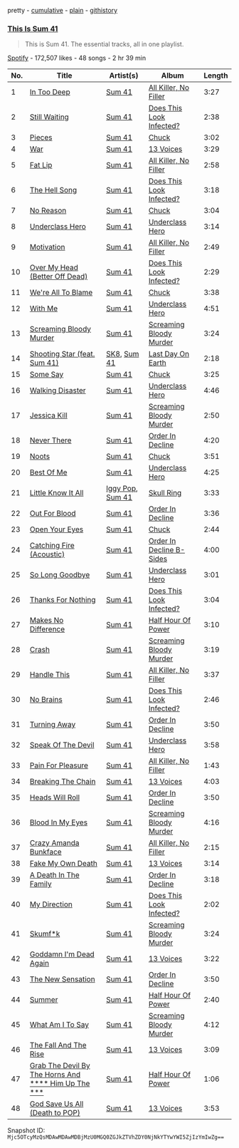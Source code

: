 pretty - [cumulative](/playlists/cumulative/37i9dQZF1DZ06evO0bHrKp.md) - [plain](/playlists/plain/37i9dQZF1DZ06evO0bHrKp) - [githistory](https://github.githistory.xyz/mackorone/spotify-playlist-archive/blob/main/playlists/plain/37i9dQZF1DZ06evO0bHrKp)

### [This Is Sum 41](https://open.spotify.com/playlist/37i9dQZF1DZ06evO0bHrKp)

> This is Sum 41\. The essential tracks, all in one playlist.

[Spotify](https://open.spotify.com/user/spotify) - 172,507 likes - 48 songs - 2 hr 39 min

| No. | Title | Artist(s) | Album | Length |
|---|---|---|---|---|
| 1 | [In Too Deep](https://open.spotify.com/track/1HNE2PX70ztbEl6MLxrpNL) | [Sum 41](https://open.spotify.com/artist/0qT79UgT5tY4yudH9VfsdT) | [All Killer, No Filler](https://open.spotify.com/album/2UCWsnmZEVg9HhnMeKTsim) | 3:27 |
| 2 | [Still Waiting](https://open.spotify.com/track/0jqK7sGTLsHPkQrrcrGuKD) | [Sum 41](https://open.spotify.com/artist/0qT79UgT5tY4yudH9VfsdT) | [Does This Look Infected?](https://open.spotify.com/album/2iOJEUCKJaYseov1qA8ot8) | 2:38 |
| 3 | [Pieces](https://open.spotify.com/track/1ibeKVCiXORhvUpMmtsQWq) | [Sum 41](https://open.spotify.com/artist/0qT79UgT5tY4yudH9VfsdT) | [Chuck](https://open.spotify.com/album/1aG8QbhABVtVxNlAkk8VBW) | 3:02 |
| 4 | [War](https://open.spotify.com/track/23Vf9hNoBN8AacpUUHbiRy) | [Sum 41](https://open.spotify.com/artist/0qT79UgT5tY4yudH9VfsdT) | [13 Voices](https://open.spotify.com/album/3eCvEIqh8lZzfQbXt9Zndb) | 3:29 |
| 5 | [Fat Lip](https://open.spotify.com/track/4KacUpvbA3Mfo05gttTjhN) | [Sum 41](https://open.spotify.com/artist/0qT79UgT5tY4yudH9VfsdT) | [All Killer, No Filler](https://open.spotify.com/album/2UCWsnmZEVg9HhnMeKTsim) | 2:58 |
| 6 | [The Hell Song](https://open.spotify.com/track/6hqt1z34Oz0OZtSfy62OFD) | [Sum 41](https://open.spotify.com/artist/0qT79UgT5tY4yudH9VfsdT) | [Does This Look Infected?](https://open.spotify.com/album/2iOJEUCKJaYseov1qA8ot8) | 3:18 |
| 7 | [No Reason](https://open.spotify.com/track/1lASDtTqKAfsnD6hixGKtz) | [Sum 41](https://open.spotify.com/artist/0qT79UgT5tY4yudH9VfsdT) | [Chuck](https://open.spotify.com/album/1aG8QbhABVtVxNlAkk8VBW) | 3:04 |
| 8 | [Underclass Hero](https://open.spotify.com/track/6dXizHF3KbmdvOgvMAhnQC) | [Sum 41](https://open.spotify.com/artist/0qT79UgT5tY4yudH9VfsdT) | [Underclass Hero](https://open.spotify.com/album/4fc73QNw5EjIorFfZ6n6YG) | 3:14 |
| 9 | [Motivation](https://open.spotify.com/track/6joQ1zE0lhx0UazVTK05Xc) | [Sum 41](https://open.spotify.com/artist/0qT79UgT5tY4yudH9VfsdT) | [All Killer, No Filler](https://open.spotify.com/album/2UCWsnmZEVg9HhnMeKTsim) | 2:49 |
| 10 | [Over My Head \(Better Off Dead\)](https://open.spotify.com/track/40sl0jG01g4FZkCrBzQhZX) | [Sum 41](https://open.spotify.com/artist/0qT79UgT5tY4yudH9VfsdT) | [Does This Look Infected?](https://open.spotify.com/album/2iOJEUCKJaYseov1qA8ot8) | 2:29 |
| 11 | [We're All To Blame](https://open.spotify.com/track/2cYoayTRed9m3scuQzKq8Z) | [Sum 41](https://open.spotify.com/artist/0qT79UgT5tY4yudH9VfsdT) | [Chuck](https://open.spotify.com/album/1aG8QbhABVtVxNlAkk8VBW) | 3:38 |
| 12 | [With Me](https://open.spotify.com/track/1OTvWduKQV0MQd2gnGM9He) | [Sum 41](https://open.spotify.com/artist/0qT79UgT5tY4yudH9VfsdT) | [Underclass Hero](https://open.spotify.com/album/4fc73QNw5EjIorFfZ6n6YG) | 4:51 |
| 13 | [Screaming Bloody Murder](https://open.spotify.com/track/1zqAXXA12UEVS7iDmAVeay) | [Sum 41](https://open.spotify.com/artist/0qT79UgT5tY4yudH9VfsdT) | [Screaming Bloody Murder](https://open.spotify.com/album/1rqIeDLxDNH5wTVwiklzip) | 3:24 |
| 14 | [Shooting Star \(feat\. Sum 41\)](https://open.spotify.com/track/65o2S5n0p31DTFtUzA1i1X) | [SK8](https://open.spotify.com/artist/4YqctGfuLnSvjjlFQvNish), [Sum 41](https://open.spotify.com/artist/0qT79UgT5tY4yudH9VfsdT) | [Last Day On Earth](https://open.spotify.com/album/6VrEbRbjgxP3dDYzDUv5l1) | 2:18 |
| 15 | [Some Say](https://open.spotify.com/track/3AglCqd6PT4zp2Hv7oOKBl) | [Sum 41](https://open.spotify.com/artist/0qT79UgT5tY4yudH9VfsdT) | [Chuck](https://open.spotify.com/album/1aG8QbhABVtVxNlAkk8VBW) | 3:25 |
| 16 | [Walking Disaster](https://open.spotify.com/track/7xuhVUJmBpHR276Yc7AsgW) | [Sum 41](https://open.spotify.com/artist/0qT79UgT5tY4yudH9VfsdT) | [Underclass Hero](https://open.spotify.com/album/4fc73QNw5EjIorFfZ6n6YG) | 4:46 |
| 17 | [Jessica Kill](https://open.spotify.com/track/7aWYoIxfmQeyweth6IXY30) | [Sum 41](https://open.spotify.com/artist/0qT79UgT5tY4yudH9VfsdT) | [Screaming Bloody Murder](https://open.spotify.com/album/1rqIeDLxDNH5wTVwiklzip) | 2:50 |
| 18 | [Never There](https://open.spotify.com/track/3ujzd7pcdAhILCnS3oGbaU) | [Sum 41](https://open.spotify.com/artist/0qT79UgT5tY4yudH9VfsdT) | [Order In Decline](https://open.spotify.com/album/7j11BWRSLFBFUVR4EPG6WD) | 4:20 |
| 19 | [Noots](https://open.spotify.com/track/6wXNqGJ5eHfAaz8WcBN4Sp) | [Sum 41](https://open.spotify.com/artist/0qT79UgT5tY4yudH9VfsdT) | [Chuck](https://open.spotify.com/album/1aG8QbhABVtVxNlAkk8VBW) | 3:51 |
| 20 | [Best Of Me](https://open.spotify.com/track/0vKGvQdkbesI7RGKX3tRyk) | [Sum 41](https://open.spotify.com/artist/0qT79UgT5tY4yudH9VfsdT) | [Underclass Hero](https://open.spotify.com/album/4fc73QNw5EjIorFfZ6n6YG) | 4:25 |
| 21 | [Little Know It All](https://open.spotify.com/track/27BATZe36zHNAKfr7by2ob) | [Iggy Pop](https://open.spotify.com/artist/33EUXrFKGjpUSGacqEHhU4), [Sum 41](https://open.spotify.com/artist/0qT79UgT5tY4yudH9VfsdT) | [Skull Ring](https://open.spotify.com/album/4y0DpbIDRVqf8MPGs1pvBu) | 3:33 |
| 22 | [Out For Blood](https://open.spotify.com/track/30XUVaCG8ghAiE45SnXLhn) | [Sum 41](https://open.spotify.com/artist/0qT79UgT5tY4yudH9VfsdT) | [Order In Decline](https://open.spotify.com/album/7j11BWRSLFBFUVR4EPG6WD) | 3:36 |
| 23 | [Open Your Eyes](https://open.spotify.com/track/3wl4ZUBsuH7n2lsW4WjU05) | [Sum 41](https://open.spotify.com/artist/0qT79UgT5tY4yudH9VfsdT) | [Chuck](https://open.spotify.com/album/1aG8QbhABVtVxNlAkk8VBW) | 2:44 |
| 24 | [Catching Fire \(Acoustic\)](https://open.spotify.com/track/5ULYE2LqN7zp0uCNWG1CHA) | [Sum 41](https://open.spotify.com/artist/0qT79UgT5tY4yudH9VfsdT) | [Order In Decline B\-Sides](https://open.spotify.com/album/0Yo21ZkARyJ5vmGzDMrAko) | 4:00 |
| 25 | [So Long Goodbye](https://open.spotify.com/track/3Burs1JDgHMNXZ7wAMwe8u) | [Sum 41](https://open.spotify.com/artist/0qT79UgT5tY4yudH9VfsdT) | [Underclass Hero](https://open.spotify.com/album/4fc73QNw5EjIorFfZ6n6YG) | 3:01 |
| 26 | [Thanks For Nothing](https://open.spotify.com/track/2fTom1sc4WE2jugw05Usfw) | [Sum 41](https://open.spotify.com/artist/0qT79UgT5tY4yudH9VfsdT) | [Does This Look Infected?](https://open.spotify.com/album/2iOJEUCKJaYseov1qA8ot8) | 3:04 |
| 27 | [Makes No Difference](https://open.spotify.com/track/0dEKHXkMPrC5vQkjPtmOic) | [Sum 41](https://open.spotify.com/artist/0qT79UgT5tY4yudH9VfsdT) | [Half Hour Of Power](https://open.spotify.com/album/5iyuYd9BFLRoKHN3onmdMH) | 3:10 |
| 28 | [Crash](https://open.spotify.com/track/20x1lxz8foqlzvMct4cPYT) | [Sum 41](https://open.spotify.com/artist/0qT79UgT5tY4yudH9VfsdT) | [Screaming Bloody Murder](https://open.spotify.com/album/1rqIeDLxDNH5wTVwiklzip) | 3:19 |
| 29 | [Handle This](https://open.spotify.com/track/6qi4wZ9nexHsIVWFFgE3wW) | [Sum 41](https://open.spotify.com/artist/0qT79UgT5tY4yudH9VfsdT) | [All Killer, No Filler](https://open.spotify.com/album/2UCWsnmZEVg9HhnMeKTsim) | 3:37 |
| 30 | [No Brains](https://open.spotify.com/track/0pvUdDg7RELxs2XBz956r2) | [Sum 41](https://open.spotify.com/artist/0qT79UgT5tY4yudH9VfsdT) | [Does This Look Infected?](https://open.spotify.com/album/2iOJEUCKJaYseov1qA8ot8) | 2:46 |
| 31 | [Turning Away](https://open.spotify.com/track/4y6UbERZs3PZ0qsPYqe0Cq) | [Sum 41](https://open.spotify.com/artist/0qT79UgT5tY4yudH9VfsdT) | [Order In Decline](https://open.spotify.com/album/7j11BWRSLFBFUVR4EPG6WD) | 3:50 |
| 32 | [Speak Of The Devil](https://open.spotify.com/track/3zdg1IMqKog1YNRpTjKDOB) | [Sum 41](https://open.spotify.com/artist/0qT79UgT5tY4yudH9VfsdT) | [Underclass Hero](https://open.spotify.com/album/4fc73QNw5EjIorFfZ6n6YG) | 3:58 |
| 33 | [Pain For Pleasure](https://open.spotify.com/track/4VtSO2QcHikRASfuNi7JOM) | [Sum 41](https://open.spotify.com/artist/0qT79UgT5tY4yudH9VfsdT) | [All Killer, No Filler](https://open.spotify.com/album/2UCWsnmZEVg9HhnMeKTsim) | 1:43 |
| 34 | [Breaking The Chain](https://open.spotify.com/track/6pFBYVdgexmt3zLLJUhhvy) | [Sum 41](https://open.spotify.com/artist/0qT79UgT5tY4yudH9VfsdT) | [13 Voices](https://open.spotify.com/album/3eCvEIqh8lZzfQbXt9Zndb) | 4:03 |
| 35 | [Heads Will Roll](https://open.spotify.com/track/2YIbk9mnCHCR83YPhqshaJ) | [Sum 41](https://open.spotify.com/artist/0qT79UgT5tY4yudH9VfsdT) | [Order In Decline](https://open.spotify.com/album/7j11BWRSLFBFUVR4EPG6WD) | 3:50 |
| 36 | [Blood In My Eyes](https://open.spotify.com/track/6sfU2LwBKxjbukPZnUbGtt) | [Sum 41](https://open.spotify.com/artist/0qT79UgT5tY4yudH9VfsdT) | [Screaming Bloody Murder](https://open.spotify.com/album/1rqIeDLxDNH5wTVwiklzip) | 4:16 |
| 37 | [Crazy Amanda Bunkface](https://open.spotify.com/track/4jLe3N7rJMTBE7MiHiYJeQ) | [Sum 41](https://open.spotify.com/artist/0qT79UgT5tY4yudH9VfsdT) | [All Killer, No Filler](https://open.spotify.com/album/2UCWsnmZEVg9HhnMeKTsim) | 2:15 |
| 38 | [Fake My Own Death](https://open.spotify.com/track/5Puyl7jW7OkSNL4UyVFTDn) | [Sum 41](https://open.spotify.com/artist/0qT79UgT5tY4yudH9VfsdT) | [13 Voices](https://open.spotify.com/album/3eCvEIqh8lZzfQbXt9Zndb) | 3:14 |
| 39 | [A Death In The Family](https://open.spotify.com/track/27zeUYNVuXG5kXlPvS2Wod) | [Sum 41](https://open.spotify.com/artist/0qT79UgT5tY4yudH9VfsdT) | [Order In Decline](https://open.spotify.com/album/7j11BWRSLFBFUVR4EPG6WD) | 3:18 |
| 40 | [My Direction](https://open.spotify.com/track/0JS5s9DeP9ycfzEIKTwMys) | [Sum 41](https://open.spotify.com/artist/0qT79UgT5tY4yudH9VfsdT) | [Does This Look Infected?](https://open.spotify.com/album/2iOJEUCKJaYseov1qA8ot8) | 2:02 |
| 41 | [Skumf\*k](https://open.spotify.com/track/0SQWxG33k9aRva3V3V9b66) | [Sum 41](https://open.spotify.com/artist/0qT79UgT5tY4yudH9VfsdT) | [Screaming Bloody Murder](https://open.spotify.com/album/1rqIeDLxDNH5wTVwiklzip) | 3:24 |
| 42 | [Goddamn I'm Dead Again](https://open.spotify.com/track/0RwKgkMsMeFnnWZp0JMTUM) | [Sum 41](https://open.spotify.com/artist/0qT79UgT5tY4yudH9VfsdT) | [13 Voices](https://open.spotify.com/album/3eCvEIqh8lZzfQbXt9Zndb) | 3:22 |
| 43 | [The New Sensation](https://open.spotify.com/track/66rEcw8rK6iCc0UesDdqxs) | [Sum 41](https://open.spotify.com/artist/0qT79UgT5tY4yudH9VfsdT) | [Order In Decline](https://open.spotify.com/album/7j11BWRSLFBFUVR4EPG6WD) | 3:50 |
| 44 | [Summer](https://open.spotify.com/track/46pErPIiLjAWrr5uLFomA0) | [Sum 41](https://open.spotify.com/artist/0qT79UgT5tY4yudH9VfsdT) | [Half Hour Of Power](https://open.spotify.com/album/5iyuYd9BFLRoKHN3onmdMH) | 2:40 |
| 45 | [What Am I To Say](https://open.spotify.com/track/2zoKi9AQKjtn3Q7Ll8CK7v) | [Sum 41](https://open.spotify.com/artist/0qT79UgT5tY4yudH9VfsdT) | [Screaming Bloody Murder](https://open.spotify.com/album/1rqIeDLxDNH5wTVwiklzip) | 4:12 |
| 46 | [The Fall And The Rise](https://open.spotify.com/track/6wLrF0L1MAdJDPTwbIIEaE) | [Sum 41](https://open.spotify.com/artist/0qT79UgT5tY4yudH9VfsdT) | [13 Voices](https://open.spotify.com/album/3eCvEIqh8lZzfQbXt9Zndb) | 3:09 |
| 47 | [Grab The Devil By The Horns And \*\*\*\* Him Up The \*\*\*](https://open.spotify.com/track/3n587eraSHnJmCsgQOCVca) | [Sum 41](https://open.spotify.com/artist/0qT79UgT5tY4yudH9VfsdT) | [Half Hour Of Power](https://open.spotify.com/album/5iyuYd9BFLRoKHN3onmdMH) | 1:06 |
| 48 | [God Save Us All \(Death to POP\)](https://open.spotify.com/track/20Pa8HCMi8ouYheMZHOjq7) | [Sum 41](https://open.spotify.com/artist/0qT79UgT5tY4yudH9VfsdT) | [13 Voices](https://open.spotify.com/album/3eCvEIqh8lZzfQbXt9Zndb) | 3:53 |

Snapshot ID: `Mjc5OTcyMzQsMDAwMDAwMDBjMzU0MGQ0ZGJkZTVhZDY0NjNkYTYwYWI5ZjIzYmIwZg==`
